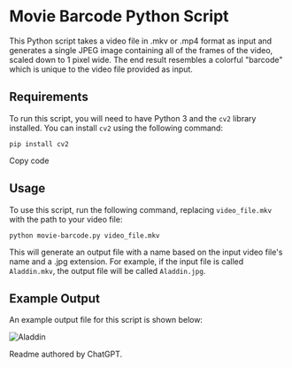 # Movie Barcode Python Script

This Python script takes a video file in .mkv or .mp4 format as input and generates a single JPEG image containing all of the frames of the video, scaled down to 1 pixel wide. The end result resembles a colorful "barcode" which is unique to the video file provided as input.

## Requirements

To run this script, you will need to have Python 3 and the `cv2` library installed. You can install `cv2` using the following command:

```pip install cv2```

Copy code

## Usage

To use this script, run the following command, replacing `video_file.mkv` with the path to your video file:

```python movie-barcode.py video_file.mkv```

This will generate an output file with a name based on the input video file's name and a .jpg extension. For example, if the input file is called `Aladdin.mkv`, the output file will be called `Aladdin.jpg`.

## Example Output

An example output file for this script is shown below:

![Aladdin](Aladdin.jpg)

Readme authored by ChatGPT.